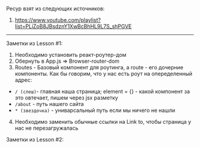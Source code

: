 Ресур взят из следующих источников: 
1. https://www.youtube.com/playlist?list=PLiZoB8JBsdznY1XwBcBhHL9L7S_shPGVE
---

Заметки из Lesson #1: 
1. Необходимо установить реакт-роутер-дом
2. Обернуть в App.js => Browser-router-dom
3. Routes - Базовый компонент для роутинга, а route - его дочерние компоненты. Как бы говорим, что у нас есть роут на опеределенный адрес:
- `/ (слеш)`- главная наша страница; element = {} - какой компонент за это овтечает, пишем через jsx разметку
- `/about` - путь нашего сайта
- `* (звездочка)` - униварсальный путь если мы ничего не нашли
4. Необходимо заменить обычные ссылки на Link to, чтобы страница у нас не перезагружалась


Заметки из Lesson #2: 